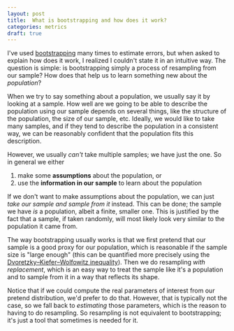 ```yaml
---
layout: post
title:  What is bootstrapping and how does it work?
categories: metrics
draft: true
---
```


I've used [bootstrapping](https://en.wikipedia.org/wiki/Bootstrapping_(statistics)) many times to estimate errors, but when asked to explain how does it work, I realized I couldn't state it in an intuitive way. The question is simple: is bootstrapping simply a process of resampling from  our sample? How does that help us to learn something new about the *population*?

<!--more-->

When we try to say something about a population, we usually say it by looking at a sample. How well are we going to be able to describe the population using our sample depends on several things, like the structure of the population, the size of our sample, etc. Ideally, we would like to take many samples, and if they tend to describe the population in a consistent way, we can be reasonably confident that the population fits this description.

However, we usually *can't* take multiple samples; we have just the one. So in general we either

1. make some **assumptions** about the population, or
2. use the **information in our sample** to learn about the population

If we don't want to make assumptions about the population, we can just *take our sample and sample from it* instead. This can be done; the sample we have *is* a population, albeit a finite, smaller one. This is justified by the fact that a sample, if taken randomly, will most likely look very similar to the population it came from.

The way bootstrapping usually works is that we first pretend that our sample is a good proxy for our population, which is reasonable if the sample size is "large enough" (this can be quantified more precisely using the [Dvoretzky–Kiefer–Wolfowitz inequality](https://en.wikipedia.org/wiki/Dvoretzky%E2%80%93Kiefer%E2%80%93Wolfowitz_inequality)). Then we do resampling *with replacement*, which is an easy way to treat the sample like it's a population and to sample from it in a way that reflects its shape.

Notice that if we could compute the real parameters of interest from our pretend distribution, we'd prefer to do that. However, that is typically not the case, so we fall back to *estimating* those parameters, which is the reason to having to do resampling. So resampling is not equivalent to bootstrapping; it's just a tool that sometimes is needed for it.
